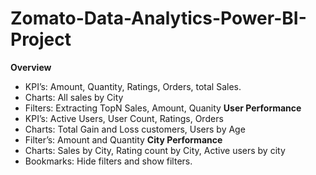 # Zomato-Data-Analytics-Power-BI-Project

**Overview**
- KPI’s: Amount, Quantity, Ratings, Orders, total Sales.
- Charts: All sales by City
- Filters: Extracting TopN Sales, Amount, Quanity
**User Performance**
- KPI’s: Active Users, User Count, Ratings, Orders
- Charts: Total Gain and Loss customers, Users by Age
- Filter’s: Amount and Quantity
**City Performance**
- Charts: Sales by City, Rating count by City, Active users by city
- Bookmarks: Hide filters and show filters.

